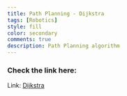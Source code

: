 ```yaml
---
title: Path Planning - Dijkstra
tags: [Robotics]
style: fill
color: secondary
comments: true
description: Path Planning algorithm 
---
```


### Check the link here:

Link: [Dijkstra](https://medium.com/@cheedellavamsikishore/robotic-path-planning-dijkstra-41a394559f59)
